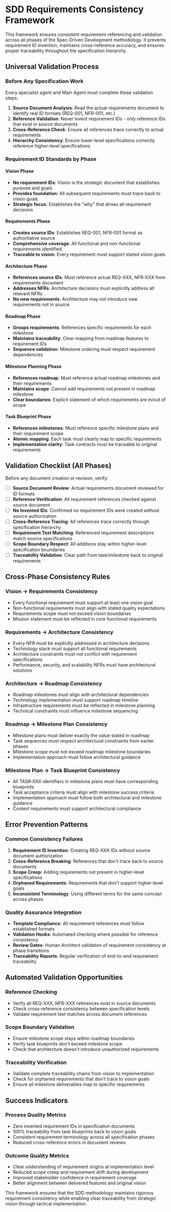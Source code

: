 # SDD Requirements Consistency Framework

This framework ensures consistent requirement referencing and validation across all phases of the Spec-Driven Development methodology. It prevents requirement ID invention, maintains cross-reference accuracy, and ensures proper traceability throughout the specification hierarchy.

## Universal Validation Process

### Before Any Specification Work
Every specialist agent and Main Agent must complete these validation steps:

1. **Source Document Analysis**: Read the actual requirements document to identify real ID formats (REQ-001, NFR-001, etc.)
2. **Reference Validation**: Never invent requirement IDs - only reference IDs that exist in source documents
3. **Cross-Reference Check**: Ensure all references trace correctly to actual requirements
4. **Hierarchy Consistency**: Ensure lower-level specifications correctly reference higher-level specifications

### Requirement ID Standards by Phase

#### Vision Phase
- **No requirement IDs**: Vision is the strategic document that establishes purpose and goals
- **Provides foundation**: All subsequent requirements must trace back to vision goals
- **Strategic focus**: Establishes the "why" that drives all requirement decisions

#### Requirements Phase  
- **Creates source IDs**: Establishes REQ-001, NFR-001 format as authoritative source
- **Comprehensive coverage**: All functional and non-functional requirements identified
- **Traceable to vision**: Every requirement must support stated vision goals

#### Architecture Phase
- **References source IDs**: Must reference actual REQ-XXX, NFR-XXX from requirements document
- **Addresses NFRs**: Architecture decisions must explicitly address all relevant NFRs
- **No new requirements**: Architecture may not introduce new requirements not in source

#### Roadmap Phase  
- **Groups requirements**: References specific requirements for each milestone
- **Maintains traceability**: Clear mapping from roadmap features to requirement IDs
- **Sequence validation**: Milestone ordering must respect requirement dependencies

#### Milestone Planning Phase
- **References roadmap**: Must reference actual roadmap milestones and their requirements
- **Maintains scope**: Cannot add requirements not present in roadmap milestone
- **Clear boundaries**: Explicit statement of which requirements are in/out of scope

#### Task Blueprint Phase
- **References milestones**: Must reference specific milestone plans and their requirement scope
- **Atomic mapping**: Each task must clearly map to specific requirements
- **Implementation clarity**: Task contracts must be traceable to original requirements

## Validation Checklist (All Phases)

Before any document creation or revision, verify:

- [ ] **Source Document Review**: Actual requirements document reviewed for ID formats
- [ ] **Reference Verification**: All requirement references checked against source document
- [ ] **No Invented IDs**: Confirmed no requirement IDs were created without source authorization
- [ ] **Cross-Reference Tracing**: All references trace correctly through specification hierarchy
- [ ] **Requirement Text Matching**: Referenced requirement descriptions match source specifications
- [ ] **Scope Boundary Respect**: All additions stay within higher-level specification boundaries
- [ ] **Traceability Validation**: Clear path from task/milestone back to original requirements

## Cross-Phase Consistency Rules

### Vision → Requirements Consistency
- Every functional requirement must support at least one vision goal
- Non-functional requirements must align with stated quality expectations
- Requirements scope must not exceed vision boundaries
- Mission statement must be reflected in core functional requirements

### Requirements → Architecture Consistency  
- Every NFR must be explicitly addressed in architecture decisions
- Technology stack must support all functional requirements
- Architecture constraints must not conflict with requirement specifications
- Performance, security, and scalability NFRs must have architectural solutions

### Architecture → Roadmap Consistency
- Roadmap milestones must align with architectural dependencies
- Technology implementation must support roadmap timeline
- Infrastructure requirements must be reflected in milestone planning
- Technical constraints must influence milestone sequencing

### Roadmap → Milestone Plan Consistency
- Milestone plans must deliver exactly the value stated in roadmap
- Task sequences must respect architectural constraints from earlier phases
- Milestone scope must not exceed roadmap milestone boundaries
- Implementation approach must follow architectural guidance

### Milestone Plan → Task Blueprint Consistency
- All TASK-XXX identifiers in milestone plans must have corresponding blueprints
- Task acceptance criteria must align with milestone success criteria
- Implementation approach must follow both architectural and milestone guidance
- Context requirements must support architectural compliance

## Error Prevention Patterns

### Common Consistency Failures
1. **Requirement ID Invention**: Creating REQ-XXX IDs without source document authorization
2. **Cross-Reference Breaking**: References that don't trace back to source documents
3. **Scope Creep**: Adding requirements not present in higher-level specifications
4. **Orphaned Requirements**: Requirements that don't support higher-level goals
5. **Inconsistent Terminology**: Using different terms for the same concept across phases

### Quality Assurance Integration
- **Template Compliance**: All requirement references must follow established formats
- **Validation Hooks**: Automated checking where possible for reference consistency
- **Review Gates**: Human Architect validation of requirement consistency at phase transitions
- **Traceability Reports**: Regular verification of end-to-end requirement traceability

## Automated Validation Opportunities

### Reference Checking
- Verify all REQ-XXX, NFR-XXX references exist in source documents
- Check cross-reference consistency between specification levels
- Validate requirement text matches across document references

### Scope Boundary Validation
- Ensure milestone scope stays within roadmap boundaries
- Verify task blueprints don't exceed milestone scope
- Check that architecture doesn't introduce unauthorized requirements

### Traceability Verification
- Validate complete traceability chains from vision to implementation
- Check for orphaned requirements that don't trace to vision goals
- Ensure all milestone deliverables map to specific requirements

## Success Indicators

### Process Quality Metrics
- Zero invented requirement IDs in specification documents
- 100% traceability from task blueprints back to vision goals
- Consistent requirement terminology across all specification phases
- Reduced cross-reference errors in document reviews

### Outcome Quality Metrics
- Clear understanding of requirement origins at implementation level
- Reduced scope creep and requirement drift during development
- Improved stakeholder confidence in requirement coverage
- Better alignment between delivered features and original vision

This framework ensures that the SDD methodology maintains rigorous requirement consistency while enabling clear traceability from strategic vision through tactical implementation.